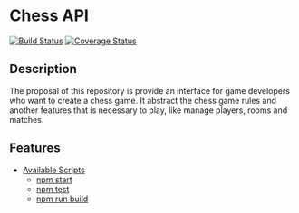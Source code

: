 # Chess API

[![Build Status](https://travis-ci.org/ricardotulio/chess-api.svg?branch=master)](https://travis-ci.org/ricardotulio/chess-api)
[![Coverage Status](https://coveralls.io/repos/github/ricardotulio/chess-api/badge.svg?branch=master)](https://coveralls.io/github/ricardotulio/chess-api?branch=master)

## Description

The proposal of this repository is provide an interface for game developers who want to create a chess game. It abstract the chess game rules and another features that is necessary to play, like manage players, rooms and matches.

## Features

- [Available Scripts](#available-scripts)
  - [npm start](#npm-start)
  - [npm test](#npm-test)
  - [npm run build](#npm-run-build)
